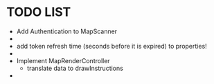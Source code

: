 # TODO LIST
* Add Authentication to MapScanner
*
* add token refresh time (seconds before it is expired) to properties! 
*
* Implement MapRenderController
  * translate data to drawInstructions
* 

